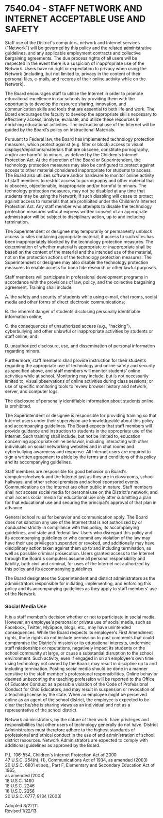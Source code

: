 7540.04 - STAFF NETWORK AND INTERNET ACCEPTABLE USE AND SAFETY
==============================================================

Staff use of the District's computers, network and Internet services
("Network") will be governed by this policy and the related
administrative guidelines, and any applicable employment contracts and
collective bargaining agreements. The due process rights of all users
will be respected in the event there is a suspicion of inappropriate use
of the Network. Users have no right or expectation to privacy when using
the Network (including, but not limited to, privacy in the content of
their personal files, e-mails, and records of their online activity
while on the Network).

The Board encourages staff to utilize the Internet in order to promote
educational excellence in our schools by providing them with the
opportunity to develop the resource sharing, innovation, and
communication skills and tools that are essential to both life and work.
The Board encourages the faculty to develop the appropriate skills
necessary to effectively access, analyze, evaluate, and utilize these
resources in enriching educational activities. The instructional use of
the Internet will be guided by the Board's policy on Instructional
Materials.

Pursuant to Federal law, the Board has implemented technology protection
measures, which protect against (e.g. filter or block) access to visual
displays/depictions/materials that are obscene, constitute pornography,
and/or are harmful to minors, as defined by the Children's Internet
Protection Act. At the discretion of the Board or Superintendent, the
technology protection measures may also be configured to protect against
access to other material considered inappropriate for students to
access. The Board also utilizes software and/or hardware to monitor
online activity of staff members to restrict access to pornography and
other material that is obscene, objectionable, inappropriate and/or
harmful to minors. The technology protection measures, may not be
disabled at any time that students may be using the Network, if such
disabling will cease to protect against access to materials that are
prohibited under the Children's Internet Protection Act. Any staff
member who attempts to disable the technology protection measures
without express written consent of an appropriate administrator will be
subject to disciplinary action, up to and including termination.

The Superintendent or designee may temporarily or permanently unblock
access to sites containing appropriate material, if access to such sites
has been inappropriately blocked by the technology protection measures.
The determination of whether material is appropriate or inappropriate
shall be based on the content of the material and the intended use of
the material, not on the protection actions of the technology protection
measures. The Superintendent or designee may also disable the technology
protection measures to enable access for bona fide research or other
lawful purposes.

Staff members will participate in professional development programs in
accordance with the provisions of law, policy, and the collective
bargaining agreement. Training shall include:

A. the safety and security of students while using e-mail, chat rooms,
social media and other forms of direct electronic communications;

B. the inherent danger of students disclosing personally identifiable
information online;

C. the consequences of unauthorized access (e.g., "hacking"),
cyberbullying and other unlawful or inappropriate activities by students
or staff online; and

D. unauthorized disclosure, use, and dissemination of personal
information regarding minors.

Furthermore, staff members shall provide instruction for their students
regarding the appropriate use of technology and online safety and
security as specified above, and staff members will monitor students'
online activities while at school. Monitoring may include, but is not
necessarily limited to, visual observations of online activities during
class sessions; or use of specific monitoring tools to review browser
history and network, server, and computer logs.

The disclosure of personally identifiable information about students
online is prohibited.

The Superintendent or designee is responsible for providing training so
that Internet users under their supervision are knowledgeable about this
policy and accompanying guidelines. The Board expects that staff members
will provide guidance and instruction to students in the appropriate use
of the Internet. Such training shall include, but not be limited to,
education concerning appropriate online behavior, including interacting
with other individuals on social networking websites and in chat rooms
and cyberbullying awareness and response. All Internet users are
required to sign a written agreement to abide by the terms and
conditions of this policy and its accompanying guidelines.

Staff members are responsible for good behavior on Board's
computers/network and the Internet just as they are in classrooms,
school hallways, and other school premises and school sponsored events.
Communications on the Internet are often public in nature. Staff members
shall not access social media for personal use on the District's
network, and shall access social media for educational use only after
submitting a plan for that educational use and securing the principal's
approval of that plan in advance.

General school rules for behavior and communication apply. The Board
does not sanction any use of the Internet that is not authorized by or
conducted strictly in compliance with this policy, its accompanying
guidelines, and state and federal law. Users who disregard this policy
and its accompanying guidelines or who commit any violation of the law
may have their use privileges suspended or revoked, and additionally may
have disciplinary action taken against them up to and including
termination, as well as possible criminal prosecution. Users granted
access to the Internet through the Board's computers assume all personal
responsibility and liability, both civil and criminal, for uses of the
Internet not authorized by this policy and its accompanying guidelines.

The Board designates the Superintendent and district administrators as
the administrators responsible for initiating, implementing, and
enforcing this policy and its accompanying guidelines as they apply to
staff members' use of the Network.

### Social Media Use

It is a staff member's decision whether or not to participate in social
media. However, an employee's personal or private use of social media,
such as Facebook, Twitter, MySpace, blogs, etc., may have unintended
consequences. While the Board respects its employee's First Amendment
rights, those rights do not include permission to post comments that
could compromise the District's mission or its educational interests,
undermine staff relationships or reputations, negatively impact its
students or the school community at large, or cause a substantial
disruption to the school environment. Such activity, even if engaged in
on an employee's own time using technology not owned by the Board, may
result in discipline up to and including termination. Posting social
media should be done in a manner sensitive to the staff member's
professional responsibilities. Online behavior deemed unbecoming the
teaching profession will be reported to the Office of Educator Conduct
as a possible violation of the Code of Professional Conduct for Ohio
Educators, and may result in suspension or revocation of a teaching
license by the state. When an employee might be perceived online as an
agent of the school district, the employee is expected to be clear that
he/she is sharing views as an individual and not as a representative of
the school district.

Network administrators, by the nature of their work, have privileges and
responsibilities that other users of technology generally do not have.
District Administrators must therefore adhere to the highest standards
of professional and ethical conduct in the use of and administration of
school district resources. Network Administrators are expected to comply
with additional guidelines as approved by the Board.

P.L. 106-554, Children's Internet Protection Act of 2000 \
 47 U.S.C. 254(h), (1), Communications Act of 1934, as amended (2003)\
 20 U.S.C. 6801 et seq., Part F, Elementary and Secondary Education Act
of 1965,\
 as amended (2003)\
 18 U.S.C. 1460\
 18 U.S.C. 2246\
 18 U.S.C. 2256\
 20 U.S.C. 6777, 9134 (2003)

Adopted 3/22/11\
 Revised 1/22/13
